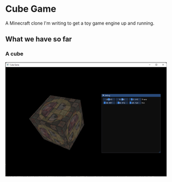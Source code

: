 # Cube Game

A Minecraft clone I'm writing to get a toy game engine up and running.

## What we have so far
### A cube
![We Have A Cube](./screenshots/we_have_a_cube.png)